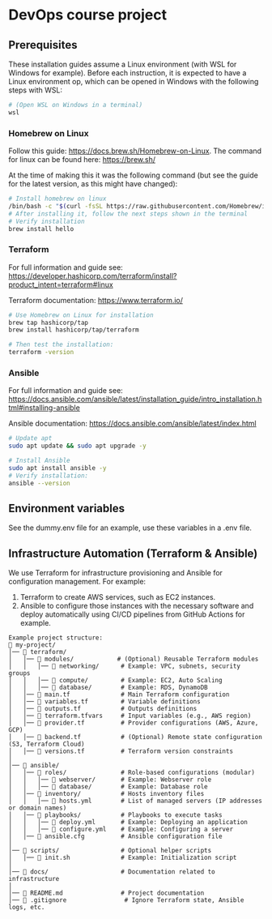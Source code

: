 # DevOps course project

## Prerequisites
These installation guides assume a Linux environment (with WSL for Windows for example). Before each instruction, it is expected to have a Linux environment op, which can be opened in Windows with the following steps with WSL:
```sh
# (Open WSL on Windows in a terminal)
wsl 
```

### Homebrew on Linux
Follow this guide: https://docs.brew.sh/Homebrew-on-Linux. The command for linux can be found here: https://brew.sh/

At the time of making this it was the following command (but see the guide for the latest version, as this might have changed):
```sh
# Install homebrew on linux
/bin/bash -c "$(curl -fsSL https://raw.githubusercontent.com/Homebrew/install/HEAD/install.sh)"
# After installing it, follow the next steps shown in the terminal
# Verify installation 
brew install hello
```

### Terraform
For full information and guide see: https://developer.hashicorp.com/terraform/install?product_intent=terraform#linux 

Terraform documentation: https://www.terraform.io/

```sh
# Use Homebrew on Linux for installation
brew tap hashicorp/tap
brew install hashicorp/tap/terraform

# Then test the installation:
terraform -version
``` 

### Ansible
For full information and guide see: https://docs.ansible.com/ansible/latest/installation_guide/intro_installation.html#installing-ansible 

Ansible documentation: https://docs.ansible.com/ansible/latest/index.html

```sh
# Update apt
sudo apt update && sudo apt upgrade -y

# Install Ansible
sudo apt install ansible -y
# Verify installation:
ansible --version
```

## Environment variables
See the dummy.env file for an example, use these variables in a .env file.


## Infrastructure Automation (Terraform & Ansible)
We use Terraform for infrastructure provisioning and Ansible for configuration management. For example:
1. Terraform to create AWS services, such as EC2 instances.
2. Ansible to configure those instances with the necessary software and deploy automatically using CI/CD pipelines from GitHub Actions for example.
```
Example project structure:
📂 my-project/
│── 📂 terraform/
│   │── 📂 modules/            # (Optional) Reusable Terraform modules
│   │   │── 📂 networking/      # Example: VPC, subnets, security groups
│   │   │── 📂 compute/         # Example: EC2, Auto Scaling
│   │   │── 📂 database/        # Example: RDS, DynamoDB
│   │── 📄 main.tf              # Main Terraform configuration
│   │── 📄 variables.tf         # Variable definitions
│   │── 📄 outputs.tf           # Outputs definitions
│   │── 📄 terraform.tfvars     # Input variables (e.g., AWS region)
│   │── 📄 provider.tf          # Provider configurations (AWS, Azure, GCP)
│   │── 📄 backend.tf           # (Optional) Remote state configuration (S3, Terraform Cloud)
│   │── 📄 versions.tf          # Terraform version constraints
│
│── 📂 ansible/
│   │── 📂 roles/               # Role-based configurations (modular)
│   │   │── 📂 webserver/       # Example: Webserver role
│   │   │── 📂 database/        # Example: Database role
│   │── 📂 inventory/           # Hosts inventory files
│   │   │── 📄 hosts.yml        # List of managed servers (IP addresses or domain names)
│   │── 📂 playbooks/           # Playbooks to execute tasks
│   │   │── 📄 deploy.yml       # Example: Deploying an application
│   │   │── 📄 configure.yml    # Example: Configuring a server
│   │── 📄 ansible.cfg          # Ansible configuration file
│
│── 📂 scripts/                 # Optional helper scripts
│   │── 📄 init.sh              # Example: Initialization script
│
│── 📂 docs/                    # Documentation related to infrastructure
│
│── 📄 README.md                # Project documentation
│── 📄 .gitignore                # Ignore Terraform state, Ansible logs, etc.
```
